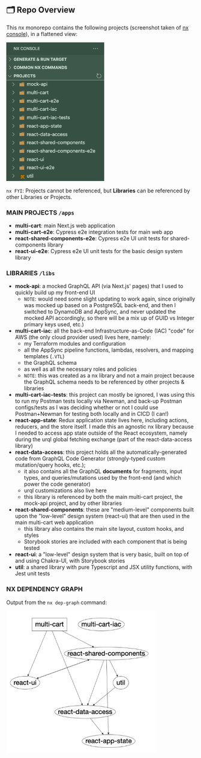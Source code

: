 


## 🗂 Repo Overview

This nx monorepo contains the following projects (screenshot taken of [nx console](https://marketplace.visualstudio.com/items?itemName=nrwl.angular-console)), in a flattened view:

<img src="https://raw.githubusercontent.com/charlieargue/readme-assets/main/multi-cart/project-overview-all.png" alt="image-20210729162309390" style="zoom:70%;" />



`nx FYI`: Projects cannot be referenced, but **Libraries** can be referenced by other Libraries or Projects.



### **MAIN PROJECTS** `/apps`

* **multi-cart**: main Next.js web application
* **multi-cart-e2e**: Cypress e2e integration tests for main web app
* **react-shared-components-e2e**: Cypress e2e UI unit tests for shared-components library
* **react-ui-e2e**: Cypress e2e UI unit tests for the basic design system library



### **LIBRARIES** `/libs`

* **mock-api**: a mocked GraphQL API (via Next.js' pages) that I used to quickly build up my front-end UI
  * `NOTE`: would need some slight updating to work again, since originally was mocked up based on a PostgreSQL back-end, and then I switched to DynamoDB and AppSync, and never updated the mocked API accordingly, so there will be a mix up of GUID vs Integer primary keys used, etc.)
* **multi-cart-iac**: all the back-end Infrastructure-as-Code (IAC) "code" for AWS (the only cloud provider used) lives here, namely: 
  * my Terraform modules and configuration
  * all the AppSync pipeline functions, lambdas, resolvers, and mapping templates (`.VTL`)
  * the GraphQL schema
  * as well as all the necessary roles and policies
  * `NOTE`: this was created as a nx library and not a main project because the GraphQL schema needs to be referenced by other projects & libraries
* **multi-cart-iac-tests**: this project can mostly be ignored, I was using this to run my Postman tests locally via Newman, and back-up Postman configs/tests as I was deciding whether or not I could use Postman+Newman for testing both locally and in CICD (I can!)
* **react-app-state**: Redux application state lives here, including actions, reducers, and the store itself. I made this an agnostic nx library because I needed to access app state outside of the React ecosystem, namely during the urql global fetching exchange (part of the react-data-access library)
* **react-data-access**: this project holds all the automatically-generated code from GraphQL Code Generator (strongly-typed custom mutation/query hooks, etc.); 
  * it also contains all the GraphQL **documents** for fragments, input types, and queries/mutations used by the front-end (and which power the code generator) 
  * urql customizations also live here
  * this library is referenced by both the main multi-cart project, the mock-api project, and by other libraries
* **react-shared-components**: these are "medium-level" components built upon the "low-level" design system (react-ui) that are then used in the main multi-cart web application
  * this library also contains the main site layout, custom hooks, and styles
  * Storybook stories are included with each component that is being tested
* **react-ui**: a "low-level" design system that is very basic, built on top of and using Chakra-UI, with Storybook stories
* **util**: a shared library with pure Typescript and JSX utility functions, with Jest unit tests



### **NX DEPENDENCY GRAPH**

Output from the `nx dep-graph` command:

<img src="https://github.com/charlieargue/readme-assets/blob/main/multi-cart/project-overview-depgraph.png?raw=true" alt="nx dep-graph" style="zoom:70%;" />


